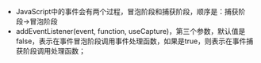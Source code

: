 * JavaScript中的事件会有两个过程，冒泡阶段和捕获阶段，顺序是：捕获阶段->冒泡阶段
* addEventListener(event, function, useCapture)，第三个参数，默认值是false，表示在事件冒泡阶段调用事件处理函数，如果是true，则表示在事件捕获阶段调用处理函数；
